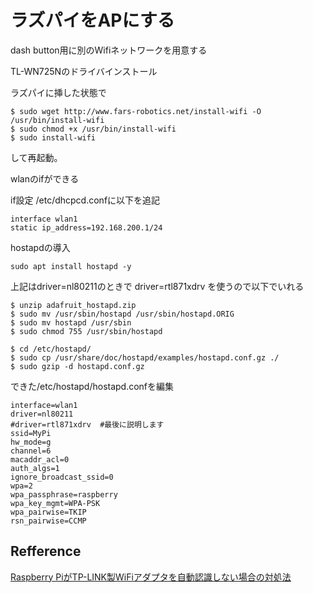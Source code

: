 ラズパイをAPにする
======================================================================

dash button用に別のWifiネットワークを用意する

TL-WN725Nのドライバインストール

ラズパイに挿した状態で

```
$ sudo wget http://www.fars-robotics.net/install-wifi -O /usr/bin/install-wifi
$ sudo chmod +x /usr/bin/install-wifi
$ sudo install-wifi
```
して再起動。

wlanのifができる

if設定
/etc/dhcpcd.confに以下を追記
```
interface wlan1
static ip_address=192.168.200.1/24
``` 
hostapdの導入
```
sudo apt install hostapd -y
```

上記はdriver=nl80211のときで
driver=rtl871xdrv を使うので以下でいれる
```
$ unzip adafruit_hostapd.zip 
$ sudo mv /usr/sbin/hostapd /usr/sbin/hostapd.ORIG 
$ sudo mv hostapd /usr/sbin
$ sudo chmod 755 /usr/sbin/hostapd
```


```
$ cd /etc/hostapd/
$ sudo cp /usr/share/doc/hostapd/examples/hostapd.conf.gz ./
$ sudo gzip -d hostapd.conf.gz
```

できた/etc/hostapd/hostapd.confを編集

```
interface=wlan1
driver=nl80211
#driver=rtl871xdrv  #最後に説明します
ssid=MyPi
hw_mode=g
channel=6
macaddr_acl=0
auth_algs=1
ignore_broadcast_ssid=0
wpa=2
wpa_passphrase=raspberry
wpa_key_mgmt=WPA-PSK
wpa_pairwise=TKIP
rsn_pairwise=CCMP
```


Refference
----------------------------------------------------------------------
[Raspberry PiがTP-LINK製WiFiアダプタを自動認識しない場合の対処法](https://qiita.com/mmorita44/items/2f1b9798bce301aea985)
